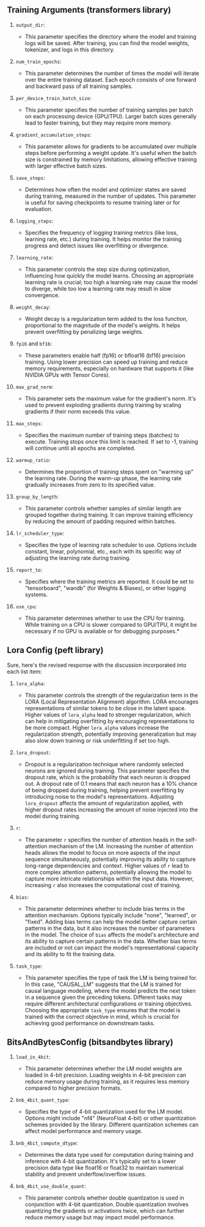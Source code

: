 ## Training Arguments (transformers library)

1. `output_dir`:
   - This parameter specifies the directory where the model and training logs will be saved. After training, you can find the model weights, tokenizer, and logs in this directory.

2. `num_train_epochs`:
   - This parameter determines the number of times the model will iterate over the entire training dataset. Each epoch consists of one forward and backward pass of all training samples.

3. `per_device_train_batch_size`:
   - This parameter specifies the number of training samples per batch on each processing device (GPU/TPU). Larger batch sizes generally lead to faster training, but they may require more memory.

4. `gradient_accumulation_steps`:
   - This parameter allows for gradients to be accumulated over multiple steps before performing a weight update. It's useful when the batch size is constrained by memory limitations, allowing effective training with larger effective batch sizes.

5. `save_steps`:
   - Determines how often the model and optimizer states are saved during training, measured in the number of updates. This parameter is useful for saving checkpoints to resume training later or for evaluation.

6. `logging_steps`:
   - Specifies the frequency of logging training metrics (like loss, learning rate, etc.) during training. It helps monitor the training progress and detect issues like overfitting or divergence.

7. `learning_rate`:
   - This parameter controls the step size during optimization, influencing how quickly the model learns. Choosing an appropriate learning rate is crucial; too high a learning rate may cause the model to diverge, while too low a learning rate may result in slow convergence.

8. `weight_decay`:
   - Weight decay is a regularization term added to the loss function, proportional to the magnitude of the model's weights. It helps prevent overfitting by penalizing large weights.

9. `fp16` and `bf16`:
   - These parameters enable half (fp16) or bfloat16 (bf16) precision training. Using lower precision can speed up training and reduce memory requirements, especially on hardware that supports it (like NVIDIA GPUs with Tensor Cores).

10. `max_grad_norm`:
    - This parameter sets the maximum value for the gradient's norm. It's used to prevent exploding gradients during training by scaling gradients if their norm exceeds this value.

11. `max_steps`:
    - Specifies the maximum number of training steps (batches) to execute. Training stops once this limit is reached. If set to -1, training will continue until all epochs are completed.

12. `warmup_ratio`:
    - Determines the proportion of training steps spent on "warming up" the learning rate. During the warm-up phase, the learning rate gradually increases from zero to its specified value.

13. `group_by_length`:
    - This parameter controls whether samples of similar length are grouped together during training. It can improve training efficiency by reducing the amount of padding required within batches.

14. `lr_scheduler_type`:
    - Specifies the type of learning rate scheduler to use. Options include constant, linear, polynomial, etc., each with its specific way of adjusting the learning rate during training.

15. `report_to`:
    - Specifies where the training metrics are reported. It could be set to "tensorboard", "wandb" (for Weights & Biases), or other logging systems.

16. `use_cpu`:
    - This parameter determines whether to use the CPU for training. While training on a CPU is slower compared to GPU/TPU, it might be necessary if no GPU is available or for debugging purposes.*

## Lora Config (peft library)

Sure, here's the revised response with the discussion incorporated into each list item:

1. `lora_alpha`:
   - This parameter controls the strength of the regularization term in the LORA (Local Representation Alignment) algorithm. LORA encourages representations of similar tokens to be close in the latent space. Higher values of `lora_alpha` lead to stronger regularization, which can help in mitigating overfitting by encouraging representations to be more compact. Higher `lora_alpha` values increase the regularization strength, potentially improving generalization but may also slow down training or risk underfitting if set too high.

2. `lora_dropout`:
   - Dropout is a regularization technique where randomly selected neurons are ignored during training. This parameter specifies the dropout rate, which is the probability that each neuron is dropped out. A dropout rate of 0.1 means that each neuron has a 10% chance of being dropped during training, helping prevent overfitting by introducing noise to the model's representations. Adjusting `lora_dropout` affects the amount of regularization applied, with higher dropout rates increasing the amount of noise injected into the model during training.

3. `r`:
   - The parameter `r` specifies the number of attention heads in the self-attention mechanism of the LM. Increasing the number of attention heads allows the model to focus on more aspects of the input sequence simultaneously, potentially improving its ability to capture long-range dependencies and context. Higher values of `r` lead to more complex attention patterns, potentially allowing the model to capture more intricate relationships within the input data. However, increasing `r` also increases the computational cost of training.

4. `bias`:
   - This parameter determines whether to include bias terms in the attention mechanism. Options typically include "none", "learned", or "fixed". Adding bias terms can help the model better capture certain patterns in the data, but it also increases the number of parameters in the model. The choice of `bias` affects the model's architecture and its ability to capture certain patterns in the data. Whether bias terms are included or not can impact the model's representational capacity and its ability to fit the training data.

5. `task_type`:
   - This parameter specifies the type of task the LM is being trained for. In this case, "CAUSAL_LM" suggests that the LM is trained for causal language modeling, where the model predicts the next token in a sequence given the preceding tokens. Different tasks may require different architectural configurations or training objectives. Choosing the appropriate `task_type` ensures that the model is trained with the correct objective in mind, which is crucial for achieving good performance on downstream tasks.
  
## BitsAndBytesConfig (bitsandbytes library)

1. `load_in_4bit`:
   - This parameter determines whether the LM model weights are loaded in 4-bit precision. Loading weights in 4-bit precision can reduce memory usage during training, as it requires less memory compared to higher precision formats.

2. `bnb_4bit_quant_type`:
   - Specifies the type of 4-bit quantization used for the LM model. Options might include "nf4" (NeuroFloat 4-bit) or other quantization schemes provided by the library. Different quantization schemes can affect model performance and memory usage.

3. `bnb_4bit_compute_dtype`:
   - Determines the data type used for computation during training and inference with 4-bit quantization. It's typically set to a lower precision data type like float16 or float32 to maintain numerical stability and prevent underflow/overflow issues.

4. `bnb_4bit_use_double_quant`:
   - This parameter controls whether double quantization is used in conjunction with 4-bit quantization. Double quantization involves quantizing the gradients or activations twice, which can further reduce memory usage but may impact model performance.

